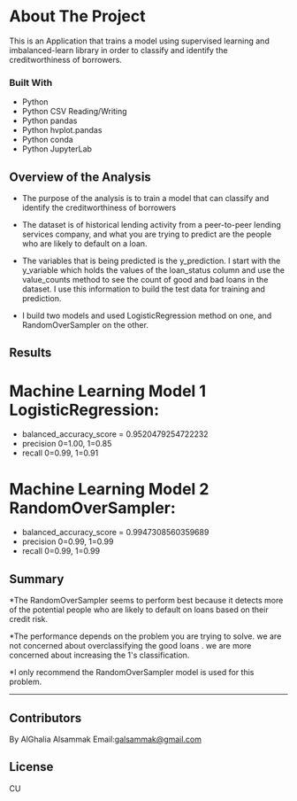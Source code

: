 # About The Project

This is an Application that trains a model using supervised learning and imbalanced-learn library in order to classify and identify the creditworthiness of borrowers.


### Built With

* Python
* Python CSV Reading/Writing
* Python pandas
* Python hvplot.pandas
* Python conda
* Python JupyterLab

## Overview of the Analysis

* The purpose of the analysis is to train a model that can classify and identify the creditworthiness of borrowers
* The dataset is of historical lending activity from a peer-to-peer lending services company, and what you are trying to predict are the people who are likely to default on a loan.
* The variables that is being predicted is the y_prediction. I start with the y_variable which holds the values of the loan_status column and use the value_counts method to see the count of good and bad loans in the dataset. I use this information to build the test data for training and prediction.

* I build two models and used LogisticRegression method on one, and RandomOverSampler on the other.

## Results

# Machine Learning Model 1 LogisticRegression:

* balanced_accuracy_score = 0.9520479254722232
* precision 0=1.00, 1=0.85
* recall 0=0.99, 1=0.91

# Machine Learning Model 2 RandomOverSampler:
* balanced_accuracy_score = 0.9947308560359689
* precision 0=0.99, 1=0.99
* recall 0=0.99, 1=0.99

## Summary

*The RandomOverSampler seems to perform best because it detects more of the potential people who are likely to default on loans based on their credit risk.

*The performance depends on the problem you are trying to solve. we are not concerned about overclassifying the good loans . we are more concerned about increasing the 1's classification.

*I only recommend the RandomOverSampler model is used for this problem.

---
## Contributors
By AlGhalia Alsammak
Email:galsammak@gmail.com
## License
CU
